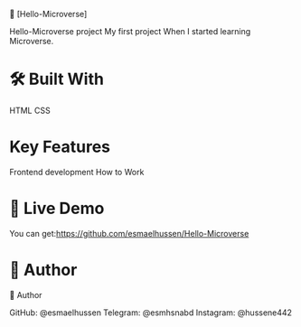 📖 [Hello-Microverse]

Hello-Microverse project My first project
When I started learning Microverse.

# 🛠 Built With

HTML
CSS

# Key Features

Frontend development How to Work

# 🚀 Live Demo

You can get:https://github.com/esmaelhussen/Hello-Microverse

# 👥 Author

👤 Author

GitHub: @esmaelhussen
Telegram: @esmhsnabd
Instagram: @hussene442
